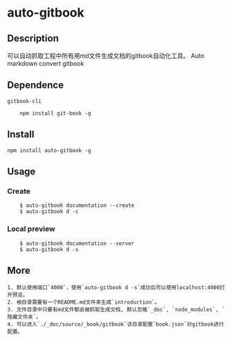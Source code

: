 # auto-gitbook

## Description

可以自动抓取工程中所有用md文件生成文档的gitbook自动化工具。
Auto markdown convert gitbook

## Dependence
    gitbook-cli
```
    npm install git-book -g
```
## Install

``` 
npm install auto-gitbook -g
```

## Usage

### Create

``` 
    $ auto-gitbook documentation --create
    $ auto-gitbook d -c
```

### Local preview

``` 
    $ auto-gitbook documentation --server
    $ auto-gitbook d -s
```

## More
    
    1. 默认使用端口`4000`，使用`auto-gitbook d -s`成功后可以使用localhost:4000打开预览。
    2. 根目录需要有一个README.md文件来生成`introduction`。
    3. 文件目录中只要有md文件都会被抓取生成文档, 默认忽略`_doc`, `node_modules`, `隐藏文件夹`。
    4. 可以进入`./_doc/source/_book/gitbook`该目录配置`book.json`对gitbook进行配置。